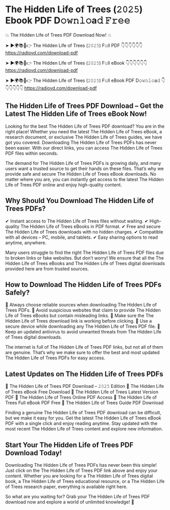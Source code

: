 # The Hidden Life of Trees (𝟸𝟶𝟸𝟻) Ebook PDF D𝚘𝚠𝚗𝚕𝚘a𝚍 𝙵𝚛𝚎𝚎

💥 The Hidden Life of Trees PDF Download Now! 💥

➤ ►🌍📚📱👉 The Hidden Life of Trees (𝟸𝟶𝟸𝟻) F𝚞ll PDF 👇👇👇👇👇👇
https://radiovd.com/download-pdf

➤ ►🌍📚📱👉 The Hidden Life of Trees (𝟸𝟶𝟸𝟻) F𝚞ll eBook 👇👇👇👇👇👇
https://radiovd.com/download-pdf

➤ ►🌍📚📱👉 The Hidden Life of Trees (𝟸𝟶𝟸𝟻) F𝚞ll eBook PDF D𝚘𝚠𝚗𝚕𝚘a𝚍 👇👇👇👇👇👇
https://radiovd.com/download-pdf

## The Hidden Life of Trees PDF Download – Get the Latest The Hidden Life of Trees eBook Now!

Looking for the best The Hidden Life of Trees PDF download? You are in the right place! Whether you need the latest The Hidden Life of Trees eBook, a research document, or exclusive The Hidden Life of Trees guides, we have got you covered. Downloading The Hidden Life of Trees PDFs has never been easier. With our direct links, you can access The Hidden Life of Trees PDF files within seconds.

The demand for The Hidden Life of Trees PDFs is growing daily, and many users want a trusted source to get their hands on these files. That’s why we provide safe and secure The Hidden Life of Trees eBook downloads. No matter where you are, you can instantly get access to the latest The Hidden Life of Trees PDF online and enjoy high-quality content.

## Why Should You Download The Hidden Life of Trees PDFs?

✔ Instant access to The Hidden Life of Trees files without waiting.
✔ High-quality The Hidden Life of Trees eBooks in PDF format.
✔ Free and secure The Hidden Life of Trees downloads with no hidden charges.
✔ Compatible with all devices – PC, mobile, and tablets.
✔ Easy sharing options to read anytime, anywhere.

Many users struggle to find the right The Hidden Life of Trees PDF files due to broken links or fake websites. But don’t worry! We ensure that all the The Hidden Life of Trees eBooks and The Hidden Life of Trees digital downloads provided here are from trusted sources.

## How to Download The Hidden Life of Trees PDFs Safely?

📌 Always choose reliable sources when downloading The Hidden Life of Trees PDFs.
📌 Avoid suspicious websites that claim to provide The Hidden Life of Trees eBooks but contain misleading links.
📌 Make sure the The Hidden Life of Trees download link is working before clicking.
📌 Use a secure device while downloading any The Hidden Life of Trees PDF file.
📌 Keep an updated antivirus to avoid unwanted threats from The Hidden Life of Trees digital downloads.

The internet is full of The Hidden Life of Trees PDF links, but not all of them are genuine. That’s why we make sure to offer the best and most updated The Hidden Life of Trees PDFs for easy access.

## Latest Updates on The Hidden Life of Trees PDFs

🔹 The Hidden Life of Trees PDF Download – 𝟸𝟶𝟸𝟻 Edition
🔹 The Hidden Life of Trees eBook Free Download
🔹 The Hidden Life of Trees Latest Version PDF
🔹 The Hidden Life of Trees Online PDF Access
🔹 The Hidden Life of Trees Full eBook PDF Free
🔹 The Hidden Life of Trees Guide PDF Download

Finding a genuine The Hidden Life of Trees PDF download can be difficult, but we make it easy for you. Get the latest The Hidden Life of Trees eBook PDF with a single click and enjoy reading anytime. Stay updated with the most recent The Hidden Life of Trees content and explore new information.

## Start Your The Hidden Life of Trees PDF Download Today!

Downloading The Hidden Life of Trees PDFs has never been this simple! Just click on the The Hidden Life of Trees PDF link above and enjoy your content. Whether you are looking for a The Hidden Life of Trees digital book, a The Hidden Life of Trees educational resource, or a The Hidden Life of Trees research paper, everything is available right here.

So what are you waiting for? Grab your The Hidden Life of Trees PDF download now and explore a world of unlimited knowledge! 🚀